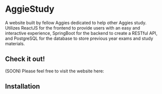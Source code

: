 # AggieStudy

A website built by fellow Aggies dedicated to help other Aggies study. Utilizes ReactJS for the frontend to provide users with an easy and interactive experience, SpringBoot for the backend to create a RESTful API, and PostgreSQL for the database to store previous year exams and study materials. 

## Check it out!

(SOON) Please feel free to visit the website here: 

## Installation
